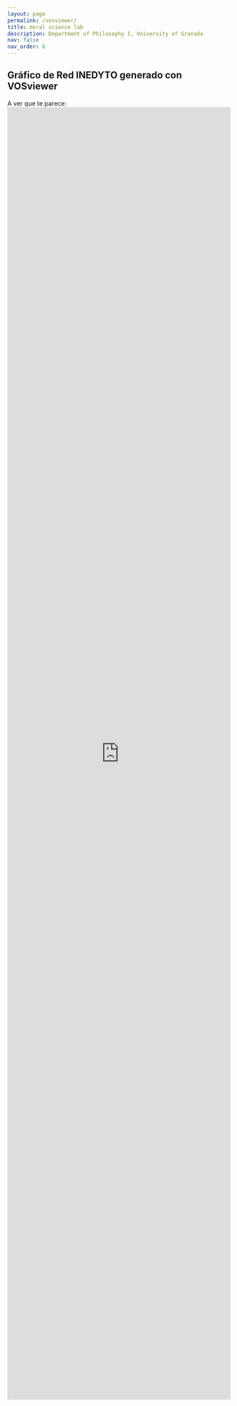 ```yaml
---
layout: page
permalink: /vosviewer/
title: moral science lab
description: Department of Philosophy I, University of Granada
nav: false
nav_order: 6
---
```


  <div class="header-bar">
    <h2>Gráfico de Red INEDYTO generado con VOSviewer</h2>
  </div>
A ver que te parece:
<iframe
  allowfullscreen="true"
  src="https://app.vosviewer.com/?json=https://www.mscilab.com/assets/json/vosviewer_inedyto_network.json&simple_ui=true"
  width="100%"
  height="75%"
  style="border: 1px solid #ddd; max-width: 1000px; min-height: 500px"
>
</iframe>
